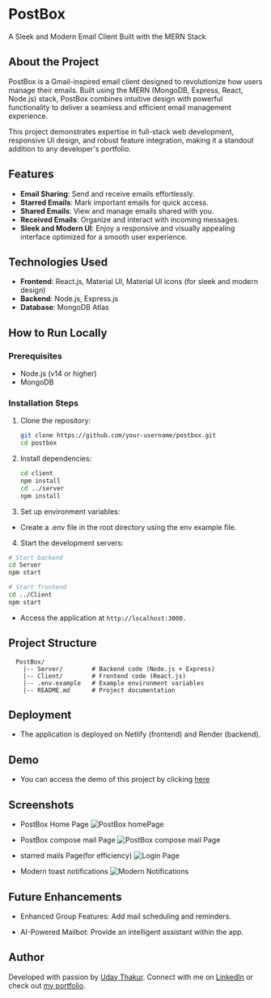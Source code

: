 # PostBox 
A Sleek and Modern Email Client Built with the MERN Stack  

## About the Project  

PostBox is a Gmail-inspired email client designed to revolutionize how users manage their emails. Built using the MERN (MongoDB, Express, React, Node.js) stack, PostBox combines intuitive design with powerful functionality to deliver a seamless and efficient email management experience.  

This project demonstrates expertise in full-stack web development, responsive UI design, and robust feature integration, making it a standout addition to any developer's portfolio.  

## Features  

- **Email Sharing**: Send and receive emails effortlessly.  
- **Starred Emails**: Mark important emails for quick access.  
- **Shared Emails**: View and manage emails shared with you.  
- **Received Emails**: Organize and interact with incoming messages.  
- **Sleek and Modern UI**: Enjoy a responsive and visually appealing interface optimized for a smooth user experience.  

## Technologies Used  

- **Frontend**: React.js, Material UI, Material UI icons (for sleek and modern design)  
- **Backend**: Node.js, Express.js  
- **Database**: MongoDB Atlas  

## How to Run Locally  

### Prerequisites  
- Node.js (v14 or higher)  
- MongoDB  

### Installation Steps  
1. Clone the repository:  
   ```bash  
   git clone https://github.com/your-username/postbox.git  
   cd postbox  
   ```
2. Install dependencies:
   ```bash   
   cd client  
   npm install  
   cd ../server
   npm install  
   ```
3. Set up environment variables:

- Create a .env file in the root directory using the env example file.

4. Start the development servers:
  
  ```bash
  # Start backend
  cd Server
  npm start

  # Start frontend
  cd ../Client
  npm start
```

- Access the application at `http://localhost:3000.`

## Project Structure

```
  PostBox/
    |-- Server/        # Backend code (Node.js + Express)
    |-- Client/        # Frontend code (React.js)
    |-- .env.example   # Example environment variables
    |-- README.md      # Project documentation
```

## Deployment

- The application is deployed on Netlify (frontend) and Render (backend).

## Demo

- You can access the demo of this project by clicking [here](https://postboxx.netlify.app/)

## Screenshots

- PostBox Home Page
  ![PostBox homePage](https://i.imghippo.com/files/cZ8759aXM.png)

- PostBox compose mail Page
  ![PostBox compose mail Page](https://i.imghippo.com/files/Lw1880S.png)

- starred mails Page(for efficiency)
  ![Login Page](https://i.imghippo.com/files/Xvzo6014IM.png)

- Modern toast notifications
  ![Modern Notifications](https://i.imghippo.com/files/vXG5205tdo.png)

## Future Enhancements

- Enhanced Group Features: Add mail scheduling and reminders.

- AI-Powered Mailbot: Provide an intelligent assistant within the app.

## Author

Developed with passion by [Uday Thakur](https://github.com/thaku7469 "Github Link"). Connect with me on [LinkedIn](https://www.linkedin.com/in/uday-thakur-7a835620a) or check out [my portfolio](https://udaythakur.site/).